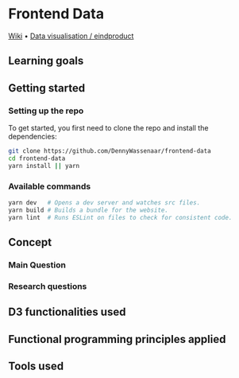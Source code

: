 # Frontend Data

[Wiki]() • [Data visualisation / eindproduct](https://dennywassenaar.nl/front-end-data/)




## Learning goals



## Getting started

### Setting up the repo

To get started, you first need to clone the repo and install the dependencies:

```bash
git clone https://github.com/DennyWassenaar/frontend-data
cd frontend-data
yarn install || yarn
```

### Available commands

```bash
yarn dev   # Opens a dev server and watches src files.
yarn build # Builds a bundle for the website.
yarn lint  # Runs ESLint on files to check for consistent code.
```

## Concept



### Main Question


### Research questions




## D3 functionalities used



## Functional programming principles applied


## Tools used
